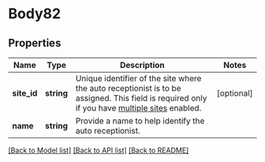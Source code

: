 # Body82

## Properties
Name | Type | Description | Notes
------------ | ------------- | ------------- | -------------
**site_id** | **string** | Unique identifier of the site where the auto receptionist is to be assigned. This field is required only if you have [multiple sites](https://support.zoom.us/hc/en-us/articles/360020809672-Managing-Multiple-Sites) enabled. | [optional] 
**name** | **string** | Provide a name to help identify the auto receptionist. | 

[[Back to Model list]](../README.md#documentation-for-models) [[Back to API list]](../README.md#documentation-for-api-endpoints) [[Back to README]](../README.md)


